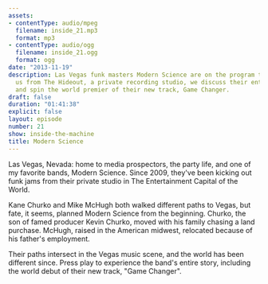 ```yaml
---
assets:
- contentType: audio/mpeg
  filename: inside_21.mp3
  format: mp3
- contentType: audio/ogg
  filename: inside_21.ogg
  format: ogg
date: "2013-11-19"
description: Las Vegas funk masters Modern Science are on the program today. Joining
  us from The Hideout, a private recording studio, we discuss their entire career,
  and spin the world premier of their new track, Game Changer.
draft: false
duration: "01:41:38"
explicit: false
layout: episode
number: 21
show: inside-the-machine
title: Modern Science
---
```

Las Vegas, Nevada: home to media prospectors, the party life, and one of my favorite bands, Modern Science. Since 2009, they've been kicking out funk jams from their private studio in The Entertainment Capital of the World.

Kane Churko and Mike McHugh both walked different paths to Vegas, but fate, it seems, planned Modern Science from the beginning. Churko, the son of famed producer Kevin Churko, moved with his family chasing a land purchase. McHugh, raised in the American midwest, relocated because of his father's employment.

Their paths intersect in the Vegas music scene, and the world has been different since. Press play to experience the band's entire story, including the world debut of their new track, "Game Changer".